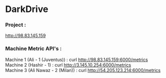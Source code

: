 # DarkDrive


### Project : 
http://98.83.145.159






### Machine Metric API's :
Machine 1 (Ali - 1 (Juventus)) : curl http://98.83.145.159:6000/metrics    
Machine 2 (Hashir - 1) : curl http://3.145.10.254:6000/metrics   <br>
Machine 3 (Ali Nawaz - 2 (Milan))  : curl http://54.205.123.214:6000/metrics
